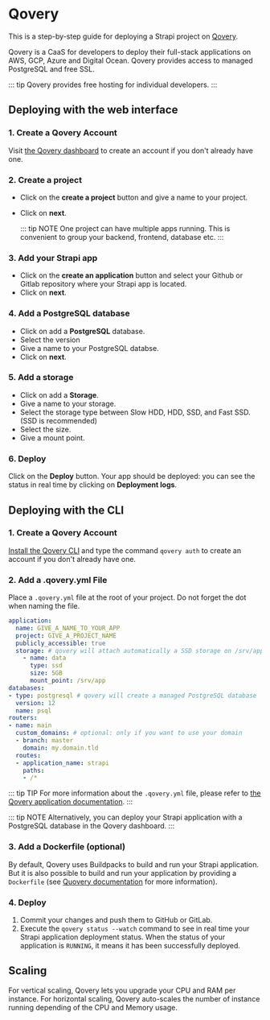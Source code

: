 # Qovery

This is a step-by-step guide for deploying a Strapi project on [Qovery](https://www.qovery.com). 

Qovery is a CaaS for developers to deploy their full-stack applications on AWS, GCP, Azure and Digital Ocean. Qovery provides access to managed PostgreSQL and free SSL. 

::: tip
Qovery provides free hosting for individual developers.
:::
 
## Deploying with the web interface
### 1. Create a Qovery Account
Visit [the Qovery dashboard](https://start.qovery.com) to create an account if you don't already have one.

### 2. Create a project
* Click on the **create a project** button and give a name to your project.
* Click on **next**.

 	::: tip NOTE
	One project can have multiple apps running. This is convenient to group your backend, frontend, database etc.
	:::

### 3. Add your Strapi app
* Click on the **create an application** button and select your Github or Gitlab repository where your Strapi app is located.
* Click on **next**.

### 4. Add a PostgreSQL database
* Click on add a **PostgreSQL** database.
* Select the version
* Give a name to your PostgreSQL databse.
* Click on **next**.

### 5. Add a storage
* Click on add a **Storage**.
* Give a name to your storage.
* Select the storage type between Slow HDD, HDD, SSD, and Fast SSD. (SSD is recommended)
* Select the size.
* Give a mount point.

### 6. Deploy
Click on the **Deploy** button. Your app should be deployed: you can see the status in real time by clicking on **Deployment logs**.

## Deploying with the CLI
### 1. Create a Qovery Account
[Install the Qovery CLI](https://docs.qovery.com/docs/using-qovery/interface/cli/) and type the command `qovery auth` to create an account if you don't already have one.

### 2. Add a .qovery.yml File
Place a `.qovery.yml` file at the root of your project. Do not forget the dot when naming the file.

```yaml
application:
  name: GIVE_A_NAME_TO_YOUR_APP
  project: GIVE_A_PROJECT_NAME
  publicly_accessible: true
  storage: # qovery will attach automatically a SSD storage on /srv/app
    - name: data
      type: ssd
      size: 5GB
      mount_point: /srv/app
databases:
- type: postgresql # qovery will create a managed PostgreSQL database
  version: 12
  name: psql
routers:
- name: main
  custom_domains: # optional: only if you want to use your domain
  - branch: master
    domain: my.domain.tld 
  routes:
  - application_name: strapi
    paths:
    - /*
```

::: tip TIP
For more information about the `.qovery.yml` file, please refer to [the Qovery application documentation](https://docs.qovery.com/docs/using-qovery/configuration/applications).
:::

::: tip NOTE
Alternatively, you can deploy your Strapi application with a PostgreSQL database in the Qovery dashboard.
:::

### 3. Add a Dockerfile (optional)

By default, Qovery uses Buildpacks to build and run your Strapi application. But it is also possible to build and run your application by providing a `Dockerfile` (see [Quovery documentation](https://docs.qovery.com/docs/using-qovery/configuration/applications/#application-build) for more information).

### 4. Deploy

1. Commit your changes and push them to GitHub or GitLab.
2. Execute the `qovery status --watch` command to see in real time your Strapi application deployment status. When the status of your application is `RUNNING`, it means it has been successfully deployed.

## Scaling

For vertical scaling, Qovery lets you upgrade your CPU and RAM per instance. For horizontal scaling, Qovery auto-scales the number of instance running depending of the CPU and Memory usage.
